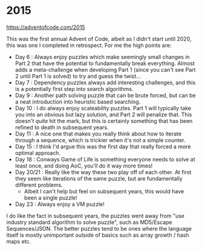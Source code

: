 # 2015

https://adventofcode.com/2015

This was the first annual Advent of Code, albeit as I didn't start until 2020, this was one I completed in retrospect.  For me the high points are:

- Day 6     : Always enjoy puzzles which make seemingly small changes in Part 2 that have the potential to fundamentally break everything.  Almost adds a meta-challenge when developing Part 1 (since you can't see Part 2 until Part 1 is solved) to try and guess the twist...
- Day 7     : Dependency puzzles always add interesting challenges, and this is a potentially first step into search algorithms.
- Day 9     : Another path solving puzzle that can be brute forced, but can be a neat introduction into heuristic based searching.
- Day 10    : I do always enjoy scaleability puzzles.  Part 1 will typically take you into an obvious but lazy solution, and Part 2 will penalize that.  This doesn't *quite* hit the mark, but this is certainly something that has been refined to death in subsequent years.
- Day 11    : A nice one that makes you really think about how to iterate through a sequence, which is trickier when it's not a simple counter.
- Day 15    : I think I'd argue this was the first day that really forced a more optimal approach.
- Day 18    : Conways Game of Life is something everyone needs to solve at least once, and doing AoC, you'll do it way more times!
- Day 20/21 : Really like the way these two play off of each other.  At first they seem like iterations of the same puzzle, but are fundamentally different problems.
  - Albeit I can't help but feel on subsequent years, this would have been a single puzzle!
- Day 23    : Always enjoy a VM puzzle!

I do like the fact in subsequent years, the puzzles went away from "use industry standard algorithm to solve puzzle", such as MD5/Escape Sequences/JSON.  The better puzzles tend to be ones where the language itself is mostly unimportant outside of basics such as array growth / hash maps etc.
